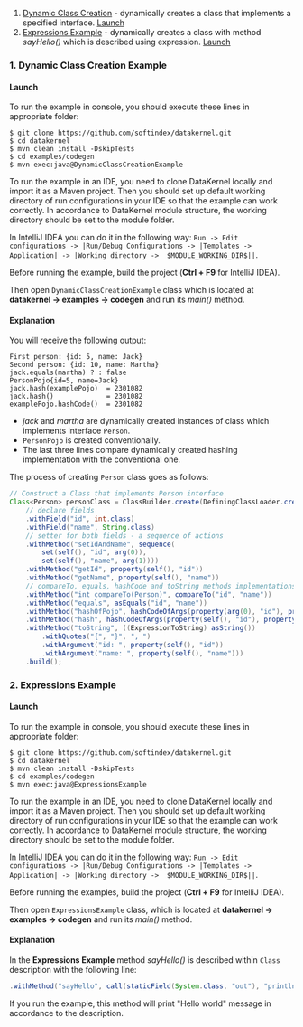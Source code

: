 1. [Dynamic Class Creation](https://github.com/softindex/datakernel/blob/master/examples/codegen/src/main/java/io/datakernel/examples/DynamicClassCreationExample.java) - 
dynamically creates a class that implements a specified interface. [Launch](#1-dynamic-class-creation-example)
2. [Expressions Example](https://github.com/softindex/datakernel/blob/master/examples/codegen/src/main/java/io/datakernel/examples/ExpressionsExample.java) - 
dynamically creates a class with method *sayHello()* which is described using expression. [Launch](#2-expressions-example)

### 1. Dynamic Class Creation Example
#### Launch
To run the example in console, you should execute these lines in appropriate folder:
```
$ git clone https://github.com/softindex/datakernel.git
$ cd datakernel
$ mvn clean install -DskipTests
$ cd examples/codegen
$ mvn exec:java@DynamicClassCreationExample
```

To run the example in an IDE, you need to clone DataKernel locally and import it as a Maven project. Then you should 
set up default working directory of run configurations in your IDE so that the example can work correctly. In 
accordance to DataKernel module structure, the working directory should be set to the module folder. 

In IntelliJ IDEA you can do it in the following way:
`Run -> Edit configurations -> |Run/Debug Configurations -> |Templates -> Application| -> |Working directory -> 
$MODULE_WORKING_DIR$||`.

Before running the example, build the project (**Ctrl + F9** for IntelliJ IDEA).

Then open `DynamicClassCreationExample` class which is located at **datakernel -> examples -> codegen** and run its *main()* 
method. 

#### Explanation
You will receive the following output:

```
First person: {id: 5, name: Jack}
Second person: {id: 10, name: Martha}
jack.equals(martha) ? : false
PersonPojo{id=5, name=Jack}
jack.hash(examplePojo)  = 2301082
jack.hash()             = 2301082
examplePojo.hashCode()  = 2301082
```

* *jack* and *martha* are dynamically created instances of class which implements interface `Person`.
* `PersonPojo` is created conventionally.
* The last three lines compare dynamically created hashing implementation with the conventional one.

The process of creating `Person` class goes as follows:
```java
// Construct a Class that implements Person interface
Class<Person> personClass = ClassBuilder.create(DefiningClassLoader.create(Thread.currentThread().getContextClassLoader()), Person.class)
	// declare fields
	.withField("id", int.class)
	.withField("name", String.class)
	// setter for both fields - a sequence of actions
	.withMethod("setIdAndName", sequence(
		set(self(), "id", arg(0)),
		set(self(), "name", arg(1))))
	.withMethod("getId", property(self(), "id"))
	.withMethod("getName", property(self(), "name"))
	// compareTo, equals, hashCode and toString methods implementations follow the standard convention
	.withMethod("int compareTo(Person)", compareTo("id", "name"))
	.withMethod("equals", asEquals("id", "name"))
	.withMethod("hashOfPojo", hashCodeOfArgs(property(arg(0), "id"), property(arg(0), "name")))
	.withMethod("hash", hashCodeOfArgs(property(self(), "id"), property(self(), "name")))
	.withMethod("toString", ((ExpressionToString) asString())
		.withQuotes("{", "}", ", ")
		.withArgument("id: ", property(self(), "id"))
		.withArgument("name: ", property(self(), "name")))
	.build();
```

### 2. Expressions Example
#### Launch
To run the example in console, you should execute these lines in appropriate folder:
```
$ git clone https://github.com/softindex/datakernel.git
$ cd datakernel
$ mvn clean install -DskipTests
$ cd examples/codegen
$ mvn exec:java@ExpressionsExample
```

To run the example in an IDE, you need to clone DataKernel locally and import it as a Maven project. Then you should 
set up default working directory of run configurations in your IDE so that the example can work correctly. In 
accordance to DataKernel module structure, the working directory should be set to the module folder. 

In IntelliJ IDEA you can do it in the following way:
`Run -> Edit configurations -> |Run/Debug Configurations -> |Templates -> Application| -> |Working directory -> 
$MODULE_WORKING_DIR$||`.

Before running the examples, build the project (**Ctrl + F9** for IntelliJ IDEA).

Then open `ExpressionsExample` class, which is located at **datakernel -> examples -> codegen** and run its *main()* method.

#### Explanation
In the **Expressions Example** method *sayHello()* is described within `Class` description with the following line:
```java
.withMethod("sayHello", call(staticField(System.class, "out"), "println", value("Hello world")))
```
If you run the example, this method will print "Hello world" message in accordance to the description.
